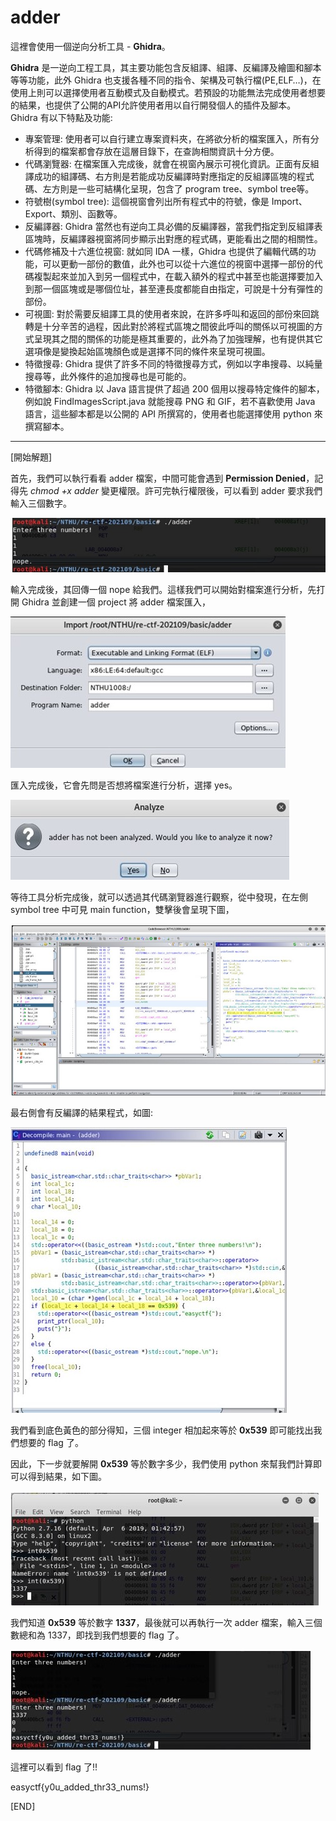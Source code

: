 # adder

這裡會使用一個逆向分析工具 - **Ghidra**。

**Ghidra** 是一逆向工程工具，其主要功能包含反組譯、組譯、反編譯及繪圖和腳本等等功能，此外 Ghidra 也支援各種不同的指令、架構及可執行檔(PE,ELF…)，在使用上則可以選擇使用者互動模式及自動模式。若預設的功能無法完成使用者想要的結果，也提供了公開的API允許使用者用以自行開發個人的插件及腳本。
Ghidra 有以下特點及功能:
* 專案管理: 使用者可以自行建立專案資料夾，在將欲分析的檔案匯入，所有分析得到的檔案都會存放在這層目錄下，在查詢相關資訊十分方便。
* 代碼瀏覽器: 在檔案匯入完成後，就會在視窗內展示可視化資訊。正面有反組譯成功的組譯碼、右方則是若能成功反編譯時對應指定的反組譯區塊的程式碼、左方則是一些可結構化呈現，包含了 program tree、symbol tree等。
* 符號樹(symbol tree): 這個視窗會列出所有程式中的符號，像是 Import、Export、類別、函數等。
* 反編譯器: Ghidra 當然也有逆向工具必備的反編譯器，當我們指定到反組譯表區塊時，反編譯器視窗將同步顯示出對應的程式碼，更能看出之間的相關性。
* 代碼修補及十六進位視窗: 就如同 IDA 一樣，Ghidra 也提供了編輯代碼的功能，可以更動一部份的數值，此外也可以從十六進位的視窗中選擇一部份的代碼複製起來並加入到另一個程式中，在載入額外的程式中甚至也能選擇要加入到那一個區塊或是哪個位址，甚至連長度都能自由指定，可說是十分有彈性的部份。
* 可視圖: 對於需要反組譯工具的使用者來說，在許多呼叫和返回的部份來回跳轉是十分辛苦的過程，因此對於將程式區塊之間彼此呼叫的關係以可視圖的方式呈現其之間的關係的功能是極其重要的，此外為了加強理解，也有提供其它選項像是變換起始區塊顏色或是選擇不同的條件來呈現可視圖。
* 特徵搜尋: Ghidra 提供了許多不同的特徵搜尋方式，例如以字串搜尋、以純量搜尋等，此外條件的追加搜尋也是可能的。
* 特徵腳本: Ghidra 以 Java 語言提供了超過 200 個用以搜尋特定條件的腳本，例如說 FindImagesScript.java 就能搜尋 PNG 和 GIF，若不喜歡使用 Java 語言，這些腳本都是以公開的 API 所撰寫的，使用者也能選擇使用 python 來撰寫腳本。
---
[開始解題]

首先，我們可以執行看看 adder 檔案，中間可能會遇到 **Permission Denied**，記得先 *_chmod +x adder_* 變更權限。許可完執行權限後，可以看到 adder 要求我們輸入三個數字。

![image](https://github.com/PenguinBear-cyber/The-Attack-and-Defense-of-Computer/blob/main/Practice/LAB2/image/adder_run.jpg)
 
 輸入完成後，其回傳一個 nope 給我們。這樣我們可以開始對檔案進行分析，先打開 Ghidra 並創建一個 project 將 adder 檔案匯入，

![image](https://github.com/PenguinBear-cyber/The-Attack-and-Defense-of-Computer/blob/main/Practice/LAB2/image/adder_import.jpg)

匯入完成後，它會先問是否想將檔案進行分析，選擇 yes。

![image](https://github.com/PenguinBear-cyber/The-Attack-and-Defense-of-Computer/blob/main/Practice/LAB2/image/adder_analyze.jpg)

等待工具分析完成後，就可以透過其代碼瀏覽器進行觀察，從中發現，在左側 symbol tree 中可見 main function，雙擊後會呈現下圖，

![image](https://github.com/PenguinBear-cyber/The-Attack-and-Defense-of-Computer/blob/main/Practice/LAB2/image/adder_main.jpg)

最右側會有反編譯的結果程式，如圖:

![image](https://github.com/PenguinBear-cyber/The-Attack-and-Defense-of-Computer/blob/main/Practice/LAB2/image/adder_maincode.jpg)

我們看到底色黃色的部分得知，三個 integer 相加起來等於 **0x539** 即可能找出我們想要的 flag 了。

因此，下一步就要解開 **0x539** 等於數字多少，我們使用 python 來幫我們計算即可以得到結果，如下圖。

![image](https://github.com/PenguinBear-cyber/The-Attack-and-Defense-of-Computer/blob/main/Practice/LAB2/image/adder_python.jpg)

我們知道 **0x539** 等於數字 **1337**，最後就可以再執行一次 adder 檔案，輸入三個數總和為 1337，即找到我們想要的 flag 了。

![image](https://github.com/PenguinBear-cyber/The-Attack-and-Defense-of-Computer/blob/main/Practice/LAB2/image/adder_final.jpg)

這裡可以看到 flag 了!!

easyctf{y0u_added_thr33_nums!}

[END]
